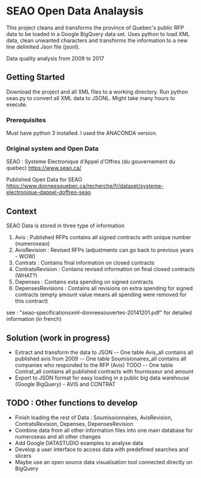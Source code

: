 # SEAO Open Data Analaysis

This project cleans and transforms the province of Quebec's public RFP data to be loaded in a Google BigQuery data set. Uses python to load XML data, clean unwanted characters and transforms the information to a new line delimited Json file (jsonl).

Data quality analysis from 2009  to 2017

## Getting Started

Download the project and all XML files to a working directory. Run python seao.py to convert all XML data to JSONL. Might take many hours to execute.

### Prerequisites

Must have python 3 installed. I used the ANACONDA version.

### Original system and Open Data
SEAO : Systeme Electronique d'Appel d'Offres (du gouvernement du quebec)
https://www.seao.ca/

Published Open Data for SEAO
https://www.donneesquebec.ca/recherche/fr/dataset/systeme-electronique-dappel-doffres-seao


## Context
SEAO Data is stored in three type of information
1) Avis              : Published RFPs contains all signed contracts with unique number (numeroseao)
2) AvisRevision      : Revised RFPs (adjustments can go back to previous years - WOW) 
3) Contrats          : Contains final information on closed contracts
4) ContratsRevision  : Contains revised information on final closed contracts (WHAT?)
5) Depenses          : Contains exta spending on signed contracts
6) DepensesRevisions : Contains all revisions on extra spending for signed contracts (empty amount value means all spending were removed for this contract)


see : "seao-specificationsxml-donneesouvertes-20141201.pdf" for detailed information (in french)

## Solution (work in progress)

- Extract and transform the <XML> data to JSON
-- One table Avis_all contains all published avis from 2009
-- One table Soumisionaires_all contains all companies who responded to the RFP (Avis) TODO
-- One table Contrat_all contains all published contracts with fournisseur and amount
- Export to JSON format for easy loading in a public big data warehouse (Google BigQuery) - AVIS and CONTRAT

## TODO : Other functions to develop
- Finish loading the rest of Data : Soumissionnaires, AvisRevision, ContratsRevision, Depenses, DepensesRevision
- Combine data from all other information files into one main database for numeroseao and all other changes
- Add Google DATASTUDIO examples to analyse data
- Develop a user interface to access data with predefined searches and slicers
- Maybe use an open source data visualisation tool connected directly on BigQuery

